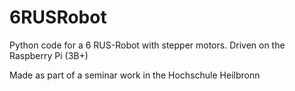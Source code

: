 # 6RUSRobot
Python code for a 6 RUS-Robot with stepper motors. Driven on the Raspberry Pi (3B+)

Made as part of a seminar work in the Hochschule Heilbronn
